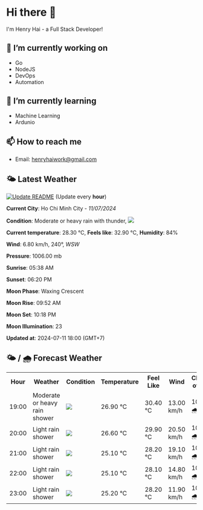 # Hi there 👋

I'm Henry Hai - a Full Stack Developer!

## 🔭 I’m currently working on

- Go
- NodeJS
- DevOps
- Automation

## 🌱 I’m currently learning

- Machine Learning
- Ardunio

## 📫 How to reach me

- Email: <henryhaiwork@gmail.com>

## 🌤️ Latest Weather
[![Update README](https://github.com/henry0hai/henry0hai/actions/workflows/udpateReadme.yml/badge.svg)](https://github.com/henry0hai/henry0hai/actions/workflows/udpateReadme.yml)
(Update every **hour**)
<!-- CURRENT_WEATHER:START -->
**Current City**: Ho Chi Minh City - *11/07/2024*

**Condition**: Moderate or heavy rain with thunder, <img src="https://cdn.weatherapi.com/weather/64x64/day/389.png"/>

**Current temperature**: 28.30 °C, **Feels like**: 32.90 °C, **Humidity**: 84%

**Wind**: 6.80 km/h, 240°, *WSW*

**Pressure**: 1006.00 mb

**Sunrise**: 05:38 AM

**Sunset**: 06:20 PM

**Moon Phase**: Waxing Crescent

**Moon Rise**: 09:52 AM

**Moon Set**: 10:18 PM

**Moon Illumination**: 23

**Updated at**: 2024-07-11 18:00 (GMT+7)<!-- CURRENT_WEATHER:END -->

## 🌤️ / 🌧️ Forecast Weather
<!-- FORECAST_WEATHER:START -->
<table>
		<tr>
			<th>Hour</th>
			<th>Weather</th>
			<th>Condition</th>
			<th>Temperature</th>
			<th>Feel Like</th>
			<th>Wind</th>
			<th>Chance of Rain</th>
		</tr>
				<tr>
					<td>19:00</td>
					<td>Moderate or heavy rain shower</td>
					<td><img src='https://cdn.weatherapi.com/weather/64x64/night/356.png'/></td>
					<td>26.90 °C</td>
					<td>30.40 °C</td>
					<td>13.00 km/h</td>
					<td>100 % 🌧️</td>
				</tr>
				<tr>
					<td>20:00</td>
					<td>Light rain shower</td>
					<td><img src='https://cdn.weatherapi.com/weather/64x64/night/353.png'/></td>
					<td>26.60 °C</td>
					<td>29.90 °C</td>
					<td>20.50 km/h</td>
					<td>100 % 🌧️</td>
				</tr>
				<tr>
					<td>21:00</td>
					<td>Light rain shower</td>
					<td><img src='https://cdn.weatherapi.com/weather/64x64/night/353.png'/></td>
					<td>25.10 °C</td>
					<td>28.20 °C</td>
					<td>19.10 km/h</td>
					<td>100 % 🌧️</td>
				</tr>
				<tr>
					<td>22:00</td>
					<td>Light rain shower</td>
					<td><img src='https://cdn.weatherapi.com/weather/64x64/night/353.png'/></td>
					<td>25.10 °C</td>
					<td>28.10 °C</td>
					<td>14.80 km/h</td>
					<td>100 % 🌧️</td>
				</tr>
				<tr>
					<td>23:00</td>
					<td>Light rain shower</td>
					<td><img src='https://cdn.weatherapi.com/weather/64x64/night/353.png'/></td>
					<td>25.20 °C</td>
					<td>28.20 °C</td>
					<td>11.90 km/h</td>
					<td>100 % 🌧️</td>
				</tr>
</table>
<!-- FORECAST_WEATHER:END -->
